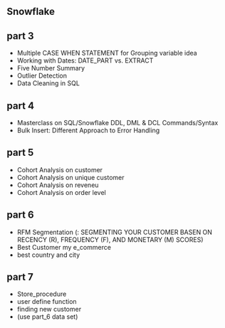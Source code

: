 ## Snowflake

## part 3
- Multiple CASE WHEN STATEMENT for Grouping variable idea
- Working with Dates: DATE_PART vs. EXTRACT
- Five Number Summary
- Outlier Detection
- Data Cleaning in SQL

## part 4
- Masterclass on SQL/Snowflake DDL, DML & DCL Commands/Syntax
- Bulk Insert: Different Approach to Error Handling

## part 5
- Cohort Analysis on customer
-  Cohort Analysis on unique customer
-   Cohort Analysis on reveneu
-    Cohort Analysis on order level

## part 6
- RFM Segmentation (: SEGMENTING YOUR CUSTOMER BASEN ON RECENCY (R), FREQUENCY (F), AND MONETARY (M) SCORES)
- Best Customer my e_commerce
- best country and city 

## part 7
- Store_procedure
- user define function
- finding new customer
- (use part_6 data set) 
